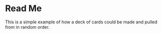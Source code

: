 # Read Me
This is a simple example of how a deck of cards could be made and pulled from in random order.  
